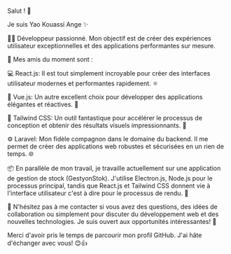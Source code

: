 Salut ! 👋

Je suis Yao Kouassi Ange ✨

👨‍💻 Développeur passionné. Mon objectif est de créer des expériences utilisateur exceptionnelles et des applications performantes sur mesure.

🚀 Mes amis du moment sont :

💻 React.js: Il est tout simplement incroyable pour créer des interfaces utilisateur modernes et performantes rapidement. ⚛️

🌟 Vue.js: Un autre excellent choix pour développer des applications élégantes et réactives. 🖖

💨 Tailwind CSS: Un outil fantastique pour accélérer le processus de conception et obtenir des résultats visuels impressionnants. 🎨

⚙️ Laravel: Mon fidèle compagnon dans le domaine du backend. Il me permet de créer des applications web robustes et sécurisées en un rien de temps. 🌐

📦 En parallèle de mon travail, je travaille actuellement sur une application de gestion de stock (GestyonStok). J'utilise Electron.js, Node.js pour le processus principal, tandis que React.js et Tailwind CSS donnent vie à l'interface utilisateur c'est à dire pour le processus de rendu. 💼

💬 N'hésitez pas à me contacter si vous avez des questions, des idées de collaboration ou simplement pour discuter du développement web et des nouvelles technologies. Je suis ouvert aux opportunités intéressantes! 📧

Merci d'avoir pris le temps de parcourir mon profil GitHub. J'ai hâte d'échanger avec vous! 😊👍
